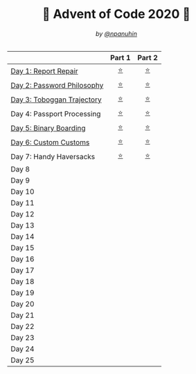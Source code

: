 <h1 align="center">🎄 Advent of Code 2020 🎄</h1>
<h6 align="center">by <a href="https://github.com/npanuhin">@npanuhin</a></h6>

|                                       |          Part 1         |          Part 2        | 
|---------------------------------------|:-----------------------:|:----------------------:|
|[Day 1: Report Repair](./Day%201)      |[⭐](./Day%201/part1.py) |[⭐](./Day%201/part2.py) |
|[Day 2: Password Philosophy](./Day%202)|[⭐](./Day%202/part1.py) |[⭐](./Day%202/part2.py) |
|[Day 3: Toboggan Trajectory](./Day%203)|[⭐](./Day%203/part1.py) |[⭐](./Day%203/part2.py) |
| Day 4: Passport Processing            |[⭐](./Day%204/part1.py) |[⭐](./Day%204/part2.py) |
|[Day 5: Binary Boarding](./Day%205)    |[⭐](./Day%205/part1.py) |[⭐](./Day%205/part2.py) |
|[Day 6: Custom Customs](./Day%206)     |[⭐](./Day%206/part1.py) |[⭐](./Day%206/part2.py) |
| Day 7: Handy Haversacks               |[⭐](./Day%207/part1.py) |[⭐](./Day%207/part2.py) |
|Day 8  |||
|Day 9  |||
|Day 10 |||
|Day 11 |||
|Day 12 |||
|Day 13 |||
|Day 14 |||
|Day 15 |||
|Day 16 |||
|Day 17 |||
|Day 18 |||
|Day 19 |||
|Day 20 |||
|Day 21 |||
|Day 22 |||
|Day 23 |||
|Day 24 |||
|Day 25 |||
